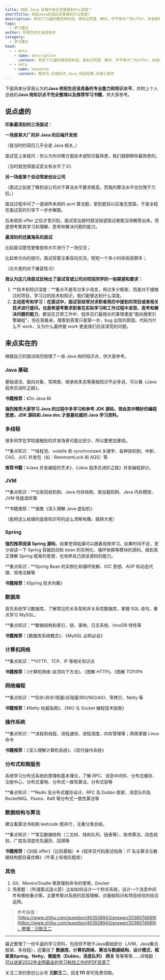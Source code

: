 ```yaml
---
title: 校招 Java 后端开发应该掌握到什么程度？
shortTitle: 校招Java后端应该掌握到什么程度?
description: 参加了21届的春招和秋招，拿到过阿里、腾讯、字节等大厂的offer，目前刚刚入职阿里淘系技术（Java后端开…
tags:
  - 学习建议
author: 阿里巴巴大淘宝技术 
category:
  - 学习建议
head:
  - - meta
    - name: description
      content: 参加了21届的春招和秋招，拿到过阿里、腾讯、字节等大厂的offer，目前刚刚入职阿里淘系技术（Java后端开…
  - - meta
    - name: keywords
      content: 程序员,后端技术,Java,校园招聘,后端工程师
---
```


下面简单分享我认为的**Java 校招生应该具备的专业能力和知识水平**，并附上个人总结的**Java 岗知识点不完全整理以及推荐学习书籍**，供大家参考。

## 说点虚的

**印象最深刻的三场面试：**

**一场是某大厂的非 Java 的后端开发岗**

（我当时的简历几乎全是 Java 相关。）

面试官上来就问：你认为你对哪方面技术或知识最熟悉，我们就聊聊你最熟悉的。

（当时就觉得面试官太有水平了:D）

**另一场是某个自动驾驶创业公司**

（面试之前就了解到该公司对于算法水平要求极高，而我的算法水平也仅限于力扣。）

面试过程中问了一道闻所未闻的 acm 算法题，拿到题目以后毫无思路，于是全程在面试官的引导下一步步解题。

后来收到 offer 之后才意识到，面试官出题时就没指望面试者能当场解答出来，而是想考察其学习和理解、思考和解决问题的能力。

**最深刻的还属淘系的面试**

比起面试感觉更像是和大牛进行了一场交流；

比起单方向的提问，面试官更注重双向交流，短短一个多小时却收获颇丰；

（论大佬的向下兼容性:D）

**我认为这几场面试反映出了面试官或公司对校招同学的一些期望和要求：**

1.  **技术和知识深度：**重点不是写过多少语言，用过多少框架，而是对于接触过的项目，学习过的技术和知识，我们能够达到什么深度。
2.  **主动思考和学习：**在面试中，面试官经常对求职者简历中提到的项目或者相关技术进行提问，也是希望考察求职者在实际学习和工作过程中**发现、思考和解决问题的能力**。都说在日常工作中，程序员们最擅长的事情便是“面向搜索引擎编程”，但在我看来，搜索到答案只是第一步，bug 出现的原因、代码为什么不 work、又为什么最终能 work 更是我们应该深究的问题。

来点实在的
---

根据自己的面试经历梳理了一些 Java 岗的知识点，供大家参考。


### Java 基础

基础语法、面向对象、常用类、继承和多态等基础知识不必多说，可以看《Java 程序员进阶之路》。

**书籍推荐：**《On Java 8》

**强烈推荐大家学习 Java 的过程中多学习和参考 JDK 源码，领会其中精妙的编程思想，JDK 源码和 Java doc 才是最权威的 Java 学习资料。**

### 多线程

很多同学在学校接触到的并发场景可能比较少，所以要更加重视。

**重点知识：**线程池、volatile 和 synchronized 关键字、各种锁机制、中断、CAS、JUC 并发包（如：ReentrantLock 和 AQS）等

**推荐书籍：**《Java 并发编程的艺术》、《Java 程序员进阶之路》并发编程部分。

### JVM

**重点知识：**垃圾回收机制、Java 内存结构、类加载机制、Java 内存模型、JVM 性能调优等

**书籍推荐：**强推《深入理解 Java 虚拟机》

（能把这么枯燥的底层知识写的这么清晰有趣，膜拜大佬）

### Spring

**强烈推荐阅读 Spring 源码**，如果觉得枯燥可以跟着视频学习。如果时间不足，至少阅读一下 Spring 容器启动和 bean 的实例化、循环依赖等模块的源码，做到真正理解 Spring 框架的思想，也培养自己阅读源码的能力。

**重点知识：**Spring Bean 的实例化和循环依赖、IOC 思想、AOP 和动态代理、常用注解等

**书籍推荐：**《Spring 技术内幕》

### 数据库

首先系统学习数据库，了解常见的关系型和非关系性数据库，掌握 SQL 语句，重点学习 MySQL。

**重点知识：**数据结构和索引、锁、事物、日志系统、InnoDB 特性等

**书籍推荐：**《数据库系统概念》、《MySQL 必知必会》

### 计算机网络

**重点知识：**HTTP、TCP、IP 等相关知识点

**书籍推荐：**《计算机网络-自顶向下方法》、《图解 HTTP》、《图解 TCP/IP》

### 网络编程

**重点知识：**同步/异步/阻塞/非阻塞/BIO/NIO/AIO、零拷贝、Netty 等

**书籍推荐：**《Netty 权威指南》、《NIO 与 Socket 编程技术指南》

### 操作系统

**重点知识：**进程和线程、进程通信、进程调度、内存管理等；熟练掌握 Linux 命令

**书籍推荐：**《深入理解计算机系统》、《现代操作系统》

### 分布式和微服务

系统学习分布式系统的原理和基本理论，了解 RPC、消息中间件、分布式缓存、注册中心、分布式事物、分布式一致性算法、分布式锁等

**重点知识：**Redis 及分布式缓存设计、RPC 及 Dubbo 框架、消息队列及 RocketMQ、Paxos、Raft 等分布式一致性算法等

### 数据结构与算法

建议看算法书和刷 leetcode 题并行，注重分类总结。

**重点知识：**常见数据结构（二叉树、栈和队列、链表等）、排序算法、动态规划、广度及深度优先遍历、回溯等

**书籍推荐：**《剑指 offer》（比较基础）➕《程序员代码面试指南：IT 名企算法与数据结构题目最优解》（牛客上有相应题库）

### 其他

1.  Git、Maven/Gradle 等原理和命令的使用、Docker
2.  场景题：（所谓面试造火箭）比如如何设计一个秒杀系统，设计一个消息中间件有哪些重点等，主要考察对系统的宏观理解、对基础知识和项目经验的综合运用。

> 参考链接：[https://www.zhihu.com/question/403508943/answer/2036074069](https://www.zhihu.com/question/403508943/answer/2036074069)，整理：沉默王二

----

最近整理了一份牛逼的学习资料，包括但不限于Java基础部分（JVM、Java集合框架、多线程），还囊括了 **数据库、计算机网络、算法与数据结构、设计模式、框架类Spring、Netty、微服务（Dubbo，消息队列） 网关** 等等等等……详情戳：[可以说是2022年全网最全的学习和找工作的PDF资源了](https://tobebetterjavaer.com/pdf/programmer-111.html)

关注二哥的原创公众号 **沉默王二**，回复**111** 即可免费领取。

  




